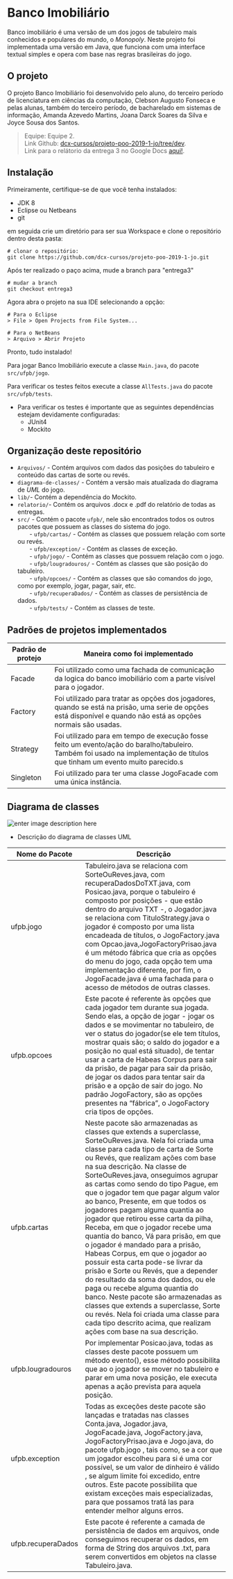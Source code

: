 # Banco Imobiliário
Banco imobiliário é uma versão de um dos jogos de tabuleiro mais conhecidos e populares do mundo, o *Monopoly*. Neste projeto foi implementada uma versão em Java, que funciona com uma interface textual simples e opera com base nas regras brasileiras do jogo.

## O projeto
O projeto Banco Imobiliário foi desenvolvido pelo aluno, do terceiro período de licenciatura em ciências da computação, Clebson Augusto Fonseca e pelas alunas, também do terceiro período, de bacharelado em sistemas de informação, Amanda Azevedo Martins, Joana Darck Soares da Silva e Joyce Sousa dos Santos.
> Equipe: Equipe 2.</br>
> Link Github: [dcx-cursos/projeto-poo-2019-1-jo/tree/dev](https://github.com/dcx-cursos/projeto-poo-2019-1-jo/tree/dev).</br>
> Link para o relátorio da entrega 3 no Google Docs [aqui!](https://docs.google.com/document/d/1L0anaP1qEhIjeSjO97k65kLi4fCZBfWWgY82ikcp_xA/edit?usp=sharing).

## Instalação
Primeiramente, certifique-se de que você tenha instalados:
 - JDK 8
 - Eclipse ou Netbeans
 - git
 
 em seguida crie um diretório para ser sua Workspace e clone o repositório dentro desta pasta:

    # clonar o repositório:
    git clone https://github.com/dcx-cursos/projeto-poo-2019-1-jo.git

Após ter realizado o paço acima, mude a branch para "entrega3"

    # mudar a branch
    git checkout entrega3
Agora abra o projeto na sua IDE selecionando a opção: 

    # Para o Eclipse
    > File > Open Projects from File System...
    
    # Para o NetBeans
    > Arquivo > Abrir Projeto

Pronto, tudo instalado! 

Para jogar Banco Imobiliário execute a classe `Main.java`,  do pacote `src/ufpb/jogo`.

Para verificar os testes feitos execute a classe `AllTests.java` do pacote `src/ufpb/tests`.

- Para verificar os testes é importante que as seguintes dependências estejam devidamente configuradas: 
	 -  JUnit4
	 - Mockito

## Organização deste repositório
 - `Arquivos/` - Contém arquivos com dados das posições do tabuleiro e conteúdo das cartas de sorte ou revés. 
 - `diagrama-de-classes/` - Contém a versão mais atualizada do diagrama de *UML* do jogo.
 - `lib/`- Contém a dependência do Mockito.
 - `relatorio/`- Contém os arquivos .docx e .pdf do relatório de todas as entregas.
 - `src/` - Contém o pacote  `ufpb/`, nele são encontrados todos os outros pacotes que possuem as classes do sistema do jogo.</br>
		&nbsp;&nbsp;&nbsp;&nbsp;&nbsp;&nbsp;&nbsp;- `ufpb/cartas/` - Contém as classes que possuem relação com sorte ou revés. </br>
		&nbsp;&nbsp;&nbsp;&nbsp;&nbsp;&nbsp;&nbsp;- `ufpb/exception/` - Contém as classes de exceção.</br>
		&nbsp;&nbsp;&nbsp;&nbsp;&nbsp;&nbsp;&nbsp;- `ufpb/jogo/` - Contém as classes que possuem relação com o jogo.</br>
		&nbsp;&nbsp;&nbsp;&nbsp;&nbsp;&nbsp;&nbsp;- `ufpb/lougradouros/` - Contém as classes que são posição do tabuleiro.</br>
		&nbsp;&nbsp;&nbsp;&nbsp;&nbsp;&nbsp;&nbsp;- `ufpb/opcoes/` - Contém as classes que são comandos do jogo, como por exemplo, jogar, pagar, sair, etc.</br>
		&nbsp;&nbsp;&nbsp;&nbsp;&nbsp;&nbsp;&nbsp;- `ufpb/recuperaDados/` - Contém as classes de persistência de dados.</br>
		&nbsp;&nbsp;&nbsp;&nbsp;&nbsp;&nbsp;&nbsp;- `ufpb/tests/` - Contém as classes de teste.</br>

## Padrões de projetos implementados
|Padrão de protejo| Maneira como foi implementado |
|--|--|
| Facade  | Foi utilizado como uma fachada de comunicação da logica do banco imobiliário com a parte visível para o jogador. |
| Factory | Foi utilizado para tratar as opções dos jogadores, quando se está na prisão, uma serie de opções está disponível e quando não está as opções normais são usadas.  |
| Strategy| Foi utilizado para em tempo de execução fosse feito um evento/ação do baralho/tabuleiro. Também foi usado na implementação de títulos que tinham um evento muito parecido.s|
| Singleton| Foi utilizado para ter uma classe JogoFacade com uma única instância. |


## Diagrama de classes 

![enter image description here](https://raw.githubusercontent.com/dcx-cursos/projeto-poo-2019-1-jo/entrega3/diagrama-de-classes/diagrama%20da%203%C2%AA%20entrega.png)


- Descrição do diagrama de classes UML

|Nome do Pacote| Descrição |
|--|--|
|ufpb.jogo  | Tabuleiro.java se relaciona com SorteOuReves.java, com recuperaDadosDoTXT.java, com Posicao.java, porque o tabuleiro é composto por posições - que estão dentro do arquivo TXT -, o Jogador.java se relaciona com TituloStrategy.java o jogador é composto por uma lista encadeada de títulos, o JogoFactory.java com Opcao.java,JogoFactoryPrisao.java é um método fábrica que cria as opções do menu do jogo, cada opção tem uma implementação diferente, por fim, o JogoFacade.java é uma fachada para o acesso de métodos de outras classes.|
| ufpb.opcoes | Este pacote é referente às opções que cada jogador tem durante sua jogada. Sendo elas, a opção de jogar - jogar os dados e se movimentar no tabuleiro, de ver o status do jogador(se ele tem títulos, mostrar quais são; o saldo do jogador e a posição no qual está situado), de tentar usar a carta de Habeas Corpus para sair da prisão, de pagar para sair da prisão, de jogar os dados para tentar sair da prisão e a opção de sair do jogo. No padrão JogoFactory, são as opções presentes na “fábrica”, o JogoFactory cria tipos de opções. |
|ufpb.cartas  |Neste pacote são armazenadas as classes que extends a superclasse, SorteOuReves.java. Nela foi criada uma classe para cada tipo de carta de Sorte ou Revés, que realizam ações com base na sua descrição. Na classe de SorteOuReves.java, onseguimos agrupar as cartas como sendo do tipo Pague, em que o jogador tem que pagar algum valor ao banco, Presente, em que todos os jogadores pagam alguma quantia ao jogador que retirou esse carta da pilha, Receba, em que o jogador recebe uma quantia do banco, Vá para prisão, em que o jogador é mandado para a prisão, Habeas Corpus, em que o jogador ao possuir esta carta pode-se livrar da prisão e Sorte ou Revés, que a depender do resultado da soma dos dados, ou ele paga ou recebe alguma quantia do banco. Neste pacote são armazenadas as classes que extends a superclasse, Sorte ou revés. Nela foi criada uma classe para cada tipo descrito acima, que realizam ações com base na sua descrição. |
| ufpb.lougradouros | Por implementar Posicao.java, todas as classes deste pacote possuem um método evento(), esse método possibilita que ao o jogador se mover no tabuleiro e parar em uma nova posição, ele executa apenas a ação prevista para aquela posição. |
| ufpb.exception | Todas as exceções deste pacote são lançadas e tratadas nas classes Conta.java, Jogador.java, JogoFacade.java, JogoFactory.java, JogoFactoryPrisao.java e Jogo.java, do pacote ufpb.jogo , tais como, se a cor que um jogador escolheu para si é uma cor possível, se um valor de dinheiro é válido , se algum limite foi excedido, entre outros. Este pacote possibilita que existam exceções mais especializadas, para que possamos tratá las para entender melhor alguns erros.|
| ufpb.recuperaDados | Este pacote é referente a camada de persistência de dados em arquivos, onde conseguimos recuperar os dados, em forma de String dos arquivos .txt, para serem convertidos em objetos na classe Tabuleiro.java.|

